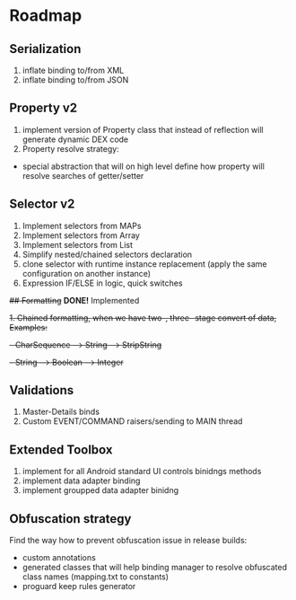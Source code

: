 # Roadmap

## Serialization

1. inflate binding to/from XML
2. inflate binding to/from JSON

## Property v2

1. implement version of Property class that instead of reflection will generate dynamic DEX code
2. Property resolve strategy:
- special abstraction that will on high level define how property will resolve searches of getter/setter

## Selector v2

1. Implement selectors from MAPs
2. Implement selectors from Array
3. Implement selectors from List
4. Simplify nested/chained selectors declaration
5. clone selector with runtime instance replacement (apply the same configuration on another instance)
6. Expression IF/ELSE in logic, quick switches

~~## Formatting~~ **DONE!** Implemented

~~1. Chained formatting, when we have two-, three- stage convert of data, Examples:~~

~~- CharSequence --> String --> StripString~~

~~- String --> Boolean --> Integer~~

## Validations

1. Master-Details binds
2. Custom EVENT/COMMAND raisers/sending to MAIN thread

## Extended Toolbox

1. implement for all Android standard UI controls binidngs methods
2. implement data adapter binding
3. implement groupped data adapter binidng

## Obfuscation strategy

Find the way how to prevent obfuscation issue in release builds:
- custom annotations
- generated classes that will help binding manager to resolve obfuscated class names (mapping.txt to constants)
- proguard keep rules generator
